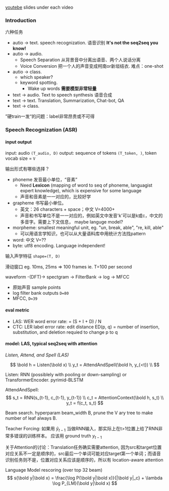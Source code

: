 
[youtebe](https://www.youtube.com/channel/UC2ggjtuuWvxrHHHiaDH1dlQ) 
slides under each video

### Introduction

六种任务

- autio -> text. speech recognization. 语音识别  **It's not the seq2seq you know!**
-  autio -> audio. 
    + Speech Separation 从背景音中分离出语音、两个人说话分离
    + Voice Conversion 把一个人的声音变成柯南or新垣结衣. 难点：one-shot
- autio -> class.
    + which speaker?
    + keyword spotting.
        * Wake up words **需要模型非常轻量**
- text -> audio. Text to speech synthesis 语音合成
- text -> text. Translation, Summarization, Chat-bot, QA
- text -> class.

”硬train一发“的问题：label非常昂贵或不可得


### Speech Recognization (ASR)

#### input output

input: audio `(T_audio, D)`
output: sequence of tokens `(T_token, )`, token vocab size = `V`

输出形式有哪些选择？

- phoneme 发音最小单位，“音素”
    + Need **Lexicon** (mapping of word to seq of phoneme, languagist expert knowledge), which is expensive for some language
    + 声音和音素是一一对应的，比较好学
- grapheme 书写最小单位。
    + 英文：26 characters + space；中文 V=4000+
    + 声音和书写单位不是一一对应的，例如英文中发音'k'可以是k或c，中文的多音字。需要上下文信息， maybe languge model?
- morpheme: smallest meaningful unit, eg. "un, break, able", "re, kill, able"
    + 可以用语言学知识，也可以从大量语料库中用统计方法找pattern
- word: 中文 V=??
- byte: utf8 encoding. Language independent!

输入声学特征 `shape=(T, D)`

滑动窗口 eg. 10ms, 25ms => 100 frames ie. T=100 per second

waveform -(DFT)-> spectgram -> FilterBank -> log -> MFCC

- 原始声音 sample points
- log filter bank outputs `D=80`
- MFCC, `D=39`

#### eval metric

- LAS: WER word error rate: = (S + I + D) / N
- CTC: LER label error rate: edit distance ED(p, q) = number of insertion, substitution, and deletion requied to change p to q

#### model: LAS, typical seq2seq with attention

*Listen, Attend, and Spell (LAS)*

$$
\bold h = Listen(\bold x) \\
y_t = AttendAndSpell(\bold h, y_{<t}) \\
$$

Listen: RNN (possiblely with pooling or down-sampling) or TransformerEncoder. pyrimid-BLSTM

AttendAndSpell: 
$$
s_t = RNN(s_{t-1}, c_{t-1}, y_{t-1}) \\
c_t = AttentionContext(\bold h, s_t) \\
y_t = f(c_t, s_t)
$$

Beam search. hyperparam beam_width B, prune the V ary tree to make number of leaf always B.

Teacher Forcing: 如果用 $\hat y_{t-1}$ 当做RNN输入，那实际上在t>1位置上给了RNN非常多错误的训练样本。 应该用 ground truth $y_{t-1}$

关于Attention的讨论：Translation任务确实需要attention, 因为src和target位置对应关系不一定是顺序的，src最后一个单词可能对应target第一个单词；而语音识别任务则不是，位置对应关系应该是顺序的，所以有 location-aware attention

Language Model rescoring (over top 32 beam)
$$
s(\bold y|\bold x) = 
    \frac{\log P(\bold y|\bold x)}{|\bold y|_c} + 
    \lambda \log P_{LM}(\bold y|\bold x)
$$